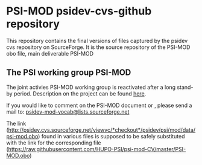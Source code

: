 # PSI-MOD psidev-cvs-github repository
This repository contains the final versions of files captured by the psidev cvs repository on SourceForge. It is the source repository of the PSI-MOD obo file, main deliverable PSI-MOD

## The PSI working group PSI-MOD  
The joint activies PSI-MOD working group is reactivated after a long stand-by period.
Description on the project can be found [here](http://www.psidev.info/groups/protein-modifications).

If you would like to comment on the PSI-MOD document or , please send a mail to:
psidev-mod-vocab@lists.sourceforge.net

The link (http://psidev.cvs.sourceforge.net/viewvc/*checkout*/psidev/psi/mod/data/psi-mod.obo) found in various files is supposed to be safely substituted with the link for the corresponding file (https://raw.githubusercontent.com/HUPO-PSI/psi-mod-CV/master/PSI-MOD.obo)
